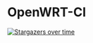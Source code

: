 # OpenWRT-CI

[![Stargazers over time](https://starchart.cc/VIKINGYFY/OpenWRT-CI.svg?variant=adaptive)](https://starchart.cc/VIKINGYFY/OpenWRT-CI)
